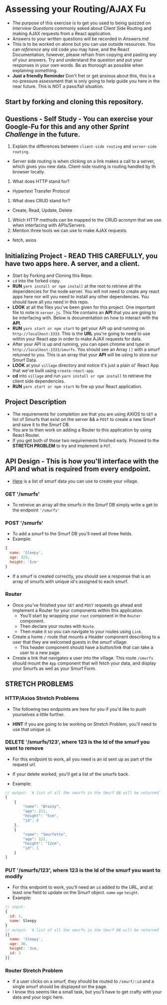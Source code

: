# Assessing your Routing/AJAX Fu

* The purpose of this exercise is to get you used to being quizzed on _Interview Questions_ commonly asked about Client Side Routing and making AJAX requests from a React application.
* Answers to your written questions will be recorded in _Answers.md_
* This is to be worked on alone but you can use outside resources. You can _reference_ any old code you may have, and the React Documentation, however, please refrain from copying and pasting any of your answers. Try and understand the question and put your responses in your own words. Be as thorough as possible when explaining something.
* **Just a friendly Reminder** Don't fret or get anxious about this, this is a no-pressure assessment that is only going to help guide you here in the near future. This is NOT a pass/fail situation.

## Start by forking and cloning this repository.

## Questions - Self Study - You can exercise your Google-Fu for this and any other _Sprint Challenge_ in the future.

1.  Explain the differences between `client-side routing` and `server-side routing`.
- Server side routing is when clicking on a link makes a call to a server, which gives you new data. Client-side routing is routing handled by th browser locally.
1.  What does HTTP stand for?
- Hypertext Transfer Protocol
1.  What does CRUD stand for?
- Create, Read, Update, Delete
1.  Which HTTP methods can be mapped to the CRUD acronym that we use when interfacing with APIs/Servers.
1.  Mention three tools we can use to make AJAX requests.
- fetch, axios

## Initializing Project - READ THIS CAREFULLY, you have two apps here. A server, and a client.

* Start by Forking and Cloning this Repo.
* `cd` into the forked copy.
* **RUN** `yarn install or npm install` at the root to retrieve all the dependencies for the node server. You will not need to create any react apps here nor will you need to install any other dependencies. You should have all you need in this repo.
* **LOOK** at all the files you've been given for this project. One important file to note is `server.js`. This file contains an **API** that you are going to be interfacing with. Below is documentation on how to interact with the **API**.
* **RUN** `yarn start or npm start` to get your API up and running on `http://localhost:3333`. This is the **URL** you're going to need to use within your React app in order to make AJAX requests for data.
* After your API is up and running, you can open chrome and type in `http://localhost:3333/smurfs`. You should see an Array `[]` with a smurf returned to you. This is an array that your **API** will be using to store our Smurf Data.
* **LOOK** at your `village` directory and notice it's just a plain ol' React App that we've built using `create-react-app`.
* **cd** into `village` and run `yarn install or npm install` to retrieve the client side dependencies.
* **RUN** `yarn start or npm start` to fire up your React application.

## Project Description

* The requirements for completion are that you are using AXIOS to `GET` a list of Smurfs that exist on the server && a `POST` to create a new Smurf and save it to the Smurf DB.
* You are to then work on adding a Router to this application by using React Router.
* If you get both of those two requirements finished early. Proceed to the **STRETCH PROBLEM** to try and implement a `PUT`.

## API Design - This is how you'll interface with the API and what is required from every endpoint.

* [Here](http://smurfs.wikia.com/wiki/Category:Smurfs_Characters) is a list of smurf data you can use to create your village.

### GET '/smurfs'

* To retreive an array all the smurfs in the Smurf DB simply write a get to the endpoint `'/smurfs'`

### POST '/smurfs'

* To add a smurf to the Smurf DB you'll need all three fields.
* Example:

```js
{
  name: 'Sleepy',
  age: 323,
  height: '5cm'
}
```

* If a smurf is created correctly, you should see a response that is an array of smurfs with unique id's assigned to each smurf.

### Router

* Once you've finished your `GET` and `POST` requests go ahead and implement a Router for your components within this application.  
    * You'll start by wrapping your `root` component in the `Router` component.
    * Then declare your routes with `Route`.
    * Then make it so you can navigate to your routes using `Link`.
* Create a home `/` route that mounts a Header component describing to a user that they are welcomed guests in the smurf village. 
    * This header component should have a button/link that can take a user to a new page.
* Create a link that navigates a user into the village. This route `/smurfs` should mount the `App` component that will fetch your data, and display your Smurfs as well as your Smurf Form.

## STRETCH PROBLEMS

### HTTP/Axios Stretch Problems
* The following two endpoints are here for you if you'd like to push yourselves a little further.

* **HINT** if you are going to be working on Stretch Problem, you'll need to use that unique `id`.

### DELETE '/smurfs/123', where 123 is the Id of the smurf you want to remove

* For this endpoint to work, all you need is an id sent up as part of the request url.

* If your delete worked, you'll get a list of the smurfs back.
* Example:

```js
// output: `A list of all the smurfs in the Smurf DB will be returned`
[
    {
        "name": "Brainy",
        "age": 211,
        "height": "5cm",
        "id": 0
    },
    {
        "name": "Smurfette",
        "age": 122,
        "height": "12cm",
        "id": 1
    }
]
```

### PUT '/smurfs/123', where 123 is the Id of the smurf you want to modify
* For this endpoint to work, you'll need an `id` added to the URL, and at least one field to update on the Smurf object. `name` `age` `height`.
* Example:

```js
// input:
{
  id: 1,
  name: Sleepy
}
// output: `A list of all the smurfs in the Smurf DB will be returned`
[{
  name: 'Sleepy',
  age: 30,
  height: '3cm,
  id: 1
}]
```

### Router Stretch Problem
* If a user clicks on a smurf, they should be routed to `/smurf/:id` and a single smurf should be displayed on the page.
* I know this seems like a small task, but you'll have to get crafty with your data and your logic here. 
